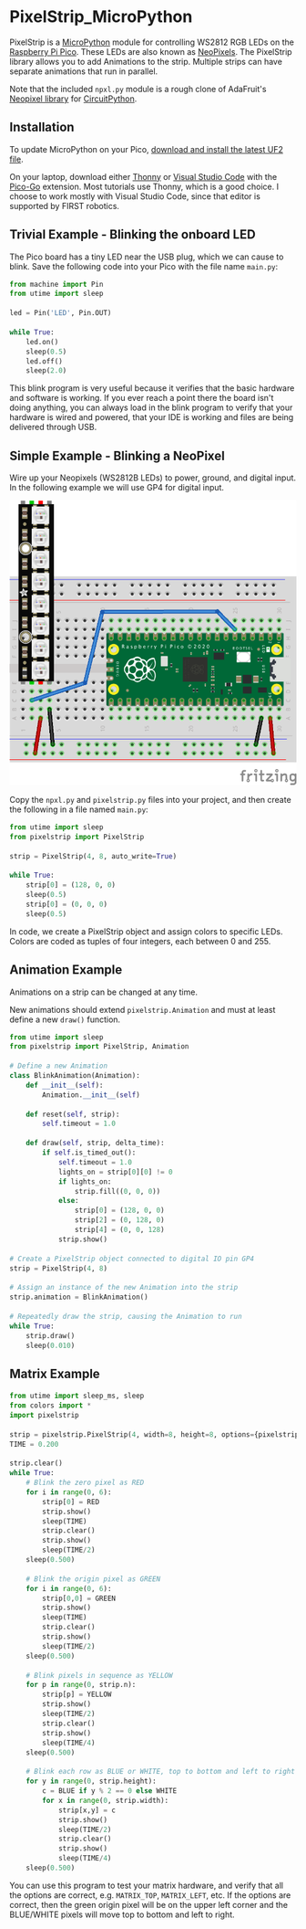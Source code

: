 # PixelStrip_MicroPython

PixelStrip is a [MicroPython](https://micropython.org/) module for controlling WS2812 RGB LEDs on the [Raspberry Pi Pico](https://www.raspberrypi.org/products/raspberry-pi-pico/).  These LEDs are also known as  [NeoPixels](https://learn.adafruit.com/adafruit-neopixel-uberguide). The PixelStrip library allows you to add Animations to the strip.  Multiple strips can have separate animations that run in parallel.

Note that the included `npxl.py` module is a rough clone of AdaFruit's [Neopixel library](https://github.com/adafruit/Adafruit_CircuitPython_NeoPixel) for [CircuitPython](https://learn.adafruit.com/welcome-to-circuitpython). 

## Installation

To update MicroPython on your Pico, [download and install the latest UF2 file](https://www.raspberrypi.org/documentation/microcontrollers/micropython.html).

On your laptop, download either [Thonny](https://thonny.org/) or [Visual Studio Code](https://code.visualstudio.com/) with the [Pico-Go](http://pico-go.net/) extension.  Most tutorials use Thonny, which is a good choice.  I choose to work mostly with Visual Studio Code, since that editor is supported by FIRST robotics.

## Trivial Example - Blinking the onboard LED

The Pico board has a tiny LED near the USB plug, which we can cause to blink.  Save the following code into your Pico with the file name `main.py`:

```python
from machine import Pin
from utime import sleep

led = Pin('LED', Pin.OUT)

while True:
    led.on()
    sleep(0.5)
    led.off()
    sleep(2.0)
```

This blink program is very useful because it verifies that the basic hardware and software is working.  If you ever reach a point there the board isn't doing anything, you can always load in the blink program to verify that your hardware is wired and powered, that your IDE is working and files are being delivered through USB.

## Simple Example - Blinking a NeoPixel

Wire up your Neopixels (WS2812B LEDs) to power, ground, and digital input. In the following example we will use GP4 for digital input.

![PixelStrip setup](pixelstrip_setup.png)

Copy the `npxl.py` and `pixelstrip.py` files into your project, and then create the following in a file named `main.py`:

```python
from utime import sleep
from pixelstrip import PixelStrip

strip = PixelStrip(4, 8, auto_write=True)

while True: 
    strip[0] = (128, 0, 0)
    sleep(0.5)
    strip[0] = (0, 0, 0)
    sleep(0.5)
```

In code, we create a PixelStrip object and assign colors to specific LEDs. Colors are coded as tuples of four integers, each between 0 and 255.

## Animation Example

Animations on a strip can be changed at any time.

New animations should extend `pixelstrip.Animation` and must at least define a new `draw()` function.

```python
from utime import sleep
from pixelstrip import PixelStrip, Animation

# Define a new Animation
class BlinkAnimation(Animation):
    def __init__(self):
        Animation.__init__(self)

    def reset(self, strip):
        self.timeout = 1.0

    def draw(self, strip, delta_time):
        if self.is_timed_out():
            self.timeout = 1.0
            lights_on = strip[0][0] != 0
            if lights_on:
                strip.fill((0, 0, 0))
            else:
                strip[0] = (128, 0, 0)
                strip[2] = (0, 128, 0)
                strip[4] = (0, 0, 128)
            strip.show()

# Create a PixelStrip object connected to digital IO pin GP4
strip = PixelStrip(4, 8)

# Assign an instance of the new Animation into the strip
strip.animation = BlinkAnimation()

# Repeatedly draw the strip, causing the Animation to run
while True:
    strip.draw()
    sleep(0.010)
```

## Matrix Example

```python
from utime import sleep_ms, sleep
from colors import *
import pixelstrip

strip = pixelstrip.PixelStrip(4, width=8, height=8, options={pixelstrip.MATRIX_TOP, pixelstrip.MATRIX_LEFT})
TIME = 0.200

strip.clear()
while True:
    # Blink the zero pixel as RED
    for i in range(0, 6):
        strip[0] = RED
        strip.show()
        sleep(TIME)
        strip.clear()
        strip.show()
        sleep(TIME/2)
    sleep(0.500)

    # Blink the origin pixel as GREEN
    for i in range(0, 6):
        strip[0,0] = GREEN
        strip.show()
        sleep(TIME)
        strip.clear()
        strip.show()
        sleep(TIME/2)
    sleep(0.500)

    # Blink pixels in sequence as YELLOW
    for p in range(0, strip.n):
        strip[p] = YELLOW
        strip.show()
        sleep(TIME/2)
        strip.clear()
        strip.show()
        sleep(TIME/4)
    sleep(0.500)

    # Blink each row as BLUE or WHITE, top to bottom and left to right
    for y in range(0, strip.height):
        c = BLUE if y % 2 == 0 else WHITE
        for x in range(0, strip.width):
            strip[x,y] = c
            strip.show()
            sleep(TIME/2)
            strip.clear()
            strip.show()
            sleep(TIME/4)
    sleep(0.500)

```

You can use this program to test your matrix hardware, and verify that all the options are correct, e.g. `MATRIX_TOP`, `MATRIX_LEFT`, etc.  If the options are correct, then the green origin pixel will be on the upper left corner and the BLUE/WHITE pixels will move top to bottom and left to right.

